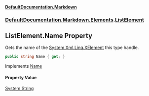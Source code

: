 #### [DefaultDocumentation\.Markdown](../../../../index.md 'index')
### [DefaultDocumentation\.Markdown\.Elements](../../../../index.md#DefaultDocumentation.Markdown.Elements 'DefaultDocumentation\.Markdown\.Elements').[ListElement](index.md 'DefaultDocumentation\.Markdown\.Elements\.ListElement')

## ListElement\.Name Property

Gets the name of the [System\.Xml\.Linq\.XElement](https://docs.microsoft.com/en-us/dotnet/api/System.Xml.Linq.XElement 'System\.Xml\.Linq\.XElement') this type handle\.

```csharp
public string Name { get; }
```

Implements [Name](https://github.com/Doraku/DefaultDocumentation/blob/master/documentation/api/DefaultDocumentation/Api/IElement/Name.md 'DefaultDocumentation\.Api\.IElement\.Name')

#### Property Value
[System\.String](https://docs.microsoft.com/en-us/dotnet/api/System.String 'System\.String')
